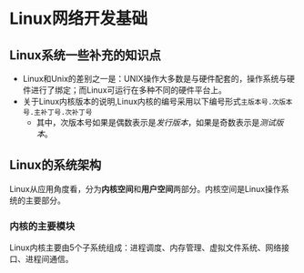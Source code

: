 # Linux网络开发基础
## Linux系统一些补充的知识点
- Linux和Unix的差别之一是：UNIX操作大多数是与硬件配套的，操作系统与硬件进行了绑定；而Linux可运行在多种不同的硬件平台上。
- 关于Linux内核版本的说明,Linux内核的编号采用以下编号形式`主版本号.次版本号.主补丁号.次补丁号`
  - 其中，次版本号如果是偶数表示是*发行版本*，如果是奇数表示是*测试版本*。

## Linux的系统架构
Linux从应用角度看，分为**内核空间**和**用户空间**两部分。内核空间是Linux操作系统的主要部分。

### 内核的主要模块
Linux内核主要由5个子系统组成：进程调度、内存管理、虚拟文件系统、网络接口、进程间通信。
#### 
